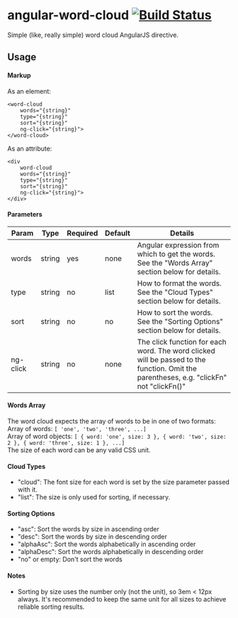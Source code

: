 # angular-word-cloud [![Build Status](https://travis-ci.org/Venturocket/angular-word-cloud.png?branch=master)](https://travis-ci.org/Venturocket/angular-word-cloud)
Simple (like, really simple) word cloud AngularJS directive.

## Usage
#### Markup
As an element:
```
<word-cloud
	words="{string}"
	type="{string}"
	sort="{string}"
	ng-click="{string}">
</word-cloud>
```
As an attribute:
```
<div
	word-cloud
	words="{string}"
	type="{string}"
	sort="{string}"
	ng-click="{string}">
</div>
```

#### Parameters
|Param	|Type	|Required	|Default|Details|
|-------|-------|-----------|-------|-------|
|words	|string	|yes    	|none 	|Angular expression from which to get the words. See the "Words Array" section below for details. |
|type	|string |no 		|list 	|How to format the words. See the "Cloud Types" section below for details. |
|sort	|string	|no    		|no 	|How to sort the words. See the "Sorting Options" section below for details. |
|ng-click|string|no    		|none 	|The click function for each word. The word clicked will be passed to the function. Omit the parentheses, e.g. "clickFn" not "clickFn()"  |

#### Words Array
The word cloud expects the array of words to be in one of two formats:  
Array of words: `[ 'one', 'two', 'three', ...]`  
Array of word objects: `[ { word: 'one', size: 3 }, { word: 'two', size: 2 }, { word: 'three', size: 1 }, ...]`  
The size of each word can be any valid CSS unit.

#### Cloud Types
- "cloud": The font size for each word is set by the size parameter passed with it.
- "list": The size is only used for sorting, if necessary.

#### Sorting Options
- "asc": Sort the words by size in ascending order
- "desc": Sort the words by size in descending order
- "alphaAsc": Sort the words alphabetically in ascending order
- "alphaDesc": Sort the words alphabetically in descending order
- "no" or empty: Don't sort the words

#### Notes
- Sorting by size uses the number only (not the unit), so 3em < 12px always. It's recommended to keep the same unit for all sizes to achieve reliable sorting results.
